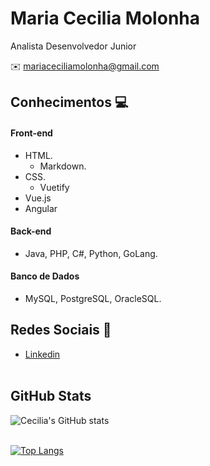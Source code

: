 # Maria Cecilia Molonha
Analista Desenvolvedor Junior 

:envelope:  mariaceciliamolonha@gmail.com


## Conhecimentos :computer:

#### Front-end
* HTML.
  * Markdown.
* CSS.
  * Vuetify
* Vue.js
* Angular

#### Back-end
* Java, PHP, C#, Python, GoLang.

#### Banco de Dados
* MySQL, PostgreSQL, OracleSQL.

## Redes Sociais :iphone:
*  [Linkedin](https://www.linkedin.com/in/maria-cecilia-molonha-99646a1ba/)
<br/><br/>


## GitHub Stats

![Cecilia's GitHub stats](https://github-readme-stats.vercel.app/api?username=mariaceciliaa&show_icons=true&theme=radical)
<br/><br/>

[![Top Langs](https://github-readme-stats.vercel.app/api/top-langs/?username=mariaceciliaa&layout=compact)](https://github.com/mariaceciliaa/github-readme-stats)
